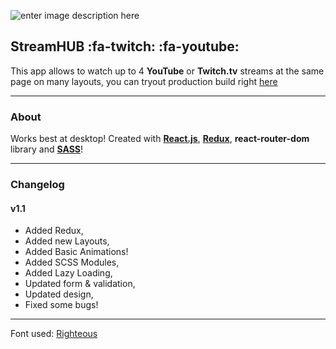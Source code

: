 ![enter image description here](https://i.imgur.com/XdY7uJ5.png)

## StreamHUB :fa-twitch: :fa-youtube:

This app allows to watch up to 4 **YouTube** or **Twitch.tv** streams at the same page on many layouts, you can tryout production build right [here](https://dawidzawada.github.io/stream-hub/)


------------



### About

Works best at desktop! Created with [**React.js**](https://reactjs.org), [**Redux**](https://redux.js.org/ "Redux"), **react-router-dom** library and [**SASS**](https://sass-lang.com/ "SASS")!


------------



### Changelog
#### v1.1
- Added Redux,
- Added new Layouts,
- Added Basic Animations!
- Added SCSS Modules,
- Added Lazy Loading,
- Updated form & validation,
- Updated design,
- Fixed some bugs!


------------



Font used: [Righteous](https://fonts.google.com/specimen/Righteous)